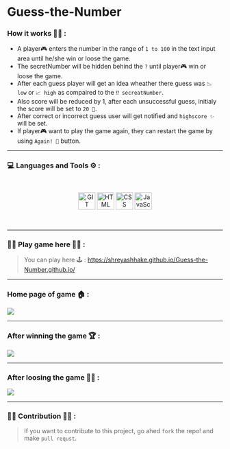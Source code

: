 # Guess-the-Number

### How it works 🕵️‍♀️ : 
* A player🎮 enters the number in the range of `1 to 100` in the text input area until he/she win or loose the game.
* The secretNumber will be hidden behind the `?` until player🎮 win or loose the game.
* After each guess player will get an idea wheather there guess was `📉 low` or `📈 high` as compaired to the `⁉ secreatNumber`.
* Also score will be reduced by 1, after each unsuccessful guess, initialy the score will be set to `20 🎯`.
* After correct or incorrect guess user will get notified and `highscore ✨` will be set.
* If player🎮 want to play the game again, they can restart the game by using `Again! 💫` button.
<hr>


### 💻 Languages and Tools ⚙ :
<p align="center" style="padding: 30px;" >
      <img padding="40px" src="https://www.vectorlogo.zone/logos/git-scm/git-scm-icon.svg" alt="GIT" width="40" height="40"/>
      <img padding="30px" src="https://www.vectorlogo.zone/logos/w3_html5/w3_html5-icon.svg" alt="HTML" width="40" height="40"/>
      <img padding="30px" src="https://www.vectorlogo.zone/logos/w3_css/w3_css-icon.svg" alt="CSS" width="40" height="40"/>
      <img padding="30px" src="https://upload.vectorlogo.zone/logos/javascript/images/239ec8a4-163e-4792-83b6-3f6d96911757.svg" alt="JavaScript" width="40" height="40"/>
</p> 
<hr>

### 🤹‍♂️ Play game here 🤹‍♀️ : 
> You can play here 🕹 : https://shreyashhake.github.io/Guess-the-Number.github.io/
<hr>

### Home page of game 🏠 : 
<img src="https://github.com/shreyashHake/Guess-the-Number.github.io/blob/main/Images/For%20readMe/mainPage.PNG">
<hr>

### After winning the game 🏆 : 
<img src="https://github.com/shreyashHake/Guess-the-Number.github.io/blob/main/Images/For%20readMe/winCase.PNG">
<hr>

### After loosing the game 🙆‍♂️ : 
<img src="https://github.com/shreyashHake/Guess-the-Number.github.io/blob/main/Images/For%20readMe/lostCase.PNG">
<hr>

### 👩‍💻 Contribution 👨‍💻 : 
> If you want to contribute to this project, go ahed `fork` the repo! and make `pull requst`.
